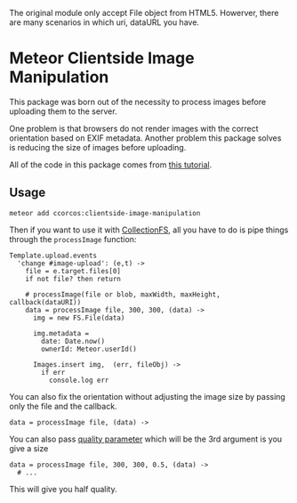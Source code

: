 The original module only accept File object from HTML5. Howerver, there are many scenarios in which uri, dataURL you have. 

# Meteor Clientside Image Manipulation

This package was born out of the necessity to process images before uploading them to the server. 

One problem is that browsers do not render images with the correct orientation based on EXIF metadata. Another problem this package solves is reducing the size of images before uploading. 

All of the code in this package comes from [this tutorial](http://chariotsolutions.com/blog/post/take-and-manipulate-photo-with-web-page/).

## Usage

    meteor add ccorcos:clientside-image-manipulation

Then if you want to use it with [CollectionFS](https://github.com/CollectionFS/Meteor-CollectionFS), all you have to do is pipe things through the `processImage` function:


    Template.upload.events
      'change #image-upload': (e,t) ->
        file = e.target.files[0]
        if not file? then return

        # processImage(file or blob, maxWidth, maxHeight, callback(dataURI))
        data = processImage file, 300, 300, (data) ->
          img = new FS.File(data)

          img.metadata =  
            date: Date.now()
            ownerId: Meteor.userId()

          Images.insert img,  (err, fileObj) ->
            if err
              console.log err

You can also fix the orientation without adjusting the image size by passing only the file and the callback.

    data = processImage file, (data) ->

You can also pass [quality parameter](https://developer.mozilla.org/en-US/docs/Web/API/HTMLCanvasElement/toDataURL) which will be the 3rd argument is you give a size

    data = processImage file, 300, 300, 0.5, (data) ->
      # ...

This will give you half quality.

